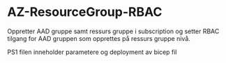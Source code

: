 # AZ-ResourceGroup-RBAC

Oppretter AAD gruppe samt ressurs gruppe i subscription og setter RBAC tilgang 
for AAD gruppen som opprettes på ressurs gruppe nivå.

PS1 filen inneholder parametere og deployment av bicep fil
